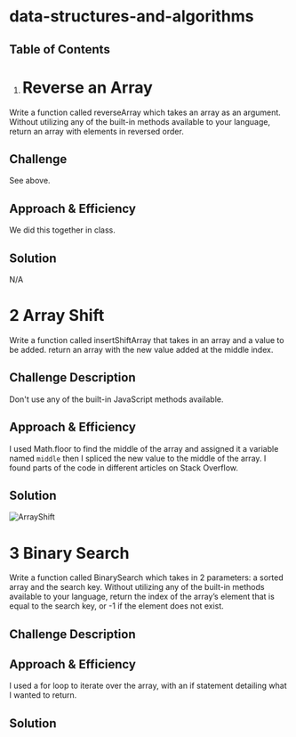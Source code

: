 # data-structures-and-algorithms

## Table of Contents

1. # Reverse an Array
Write a function called reverseArray which takes an array as an argument. Without utilizing any of the built-in methods available to your language, return an array with elements in reversed order.

## Challenge
See above.

## Approach & Efficiency
We did this together in class.

## Solution
N/A

# 2 Array Shift
Write a function called insertShiftArray that takes in an array and a value to be added. return an array with the new value added at the middle index.

## Challenge Description
Don't use any of the built-in JavaScript methods available.

## Approach & Efficiency
I used Math.floor to find the middle of the array and assigned it a variable named `middle` then I spliced the new value to the middle of the array. I found parts of the code in different articles on Stack Overflow.

## Solution
![ArrayShift](../assets/arrayShift.jpg)

# 3 Binary Search
Write a function called BinarySearch which takes in 2 parameters: a sorted array and the search key. Without utilizing any of the built-in methods available to your language, return the index of the array’s element that is equal to the search key, or -1 if the element does not exist.

## Challenge Description
<!-- Description of the challenge -->

## Approach & Efficiency
I used a for loop to iterate over the array, with an if statement detailing what I wanted to return.

## Solution
<!-- Embedded whiteboard image -->
